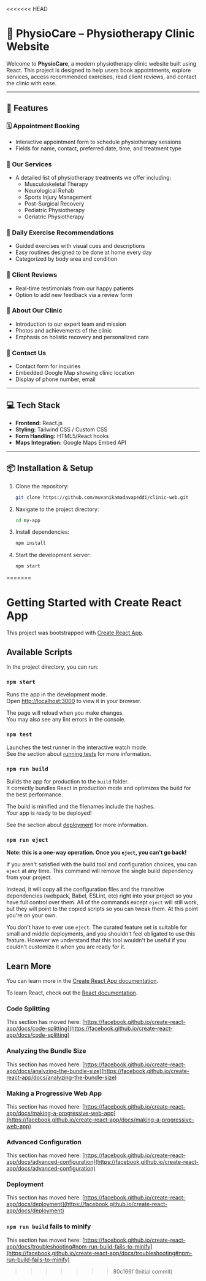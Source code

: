<<<<<<< HEAD
# 🌿 PhysioCare – Physiotherapy Clinic Website

Welcome to **PhysioCare**, a modern physiotherapy clinic website built using React. This project is designed to help users book appointments, explore services, access recommended exercises, read client reviews, and contact the clinic with ease.

---

## 🚀 Features

### 🗓️ Appointment Booking
- Interactive appointment form to schedule physiotherapy sessions
- Fields for name, contact, preferred date, time, and treatment type

### 🏥 Our Services
- A detailed list of physiotherapy treatments we offer including:
  - Musculoskeletal Therapy
  - Neurological Rehab
  - Sports Injury Management
  - Post-Surgical Recovery
  - Pediatric Physiotherapy
  - Geriatric Physiotherapy

### 🧘 Daily Exercise Recommendations
- Guided exercises with visual cues and descriptions
- Easy routines designed to be done at home every day
- Categorized by body area and condition

### 💬 Client Reviews
- Real-time testimonials from our happy patients
- Option to add new feedback via a review form

### 🏢 About Our Clinic
- Introduction to our expert team and mission
- Photos and achievements of the clinic
- Emphasis on holistic recovery and personalized care

### 📍 Contact Us
- Contact form for inquiries
- Embedded Google Map showing clinic location
- Display of phone number, email

---

## 💻 Tech Stack

- **Frontend:** React.js
- **Styling:** Tailwind CSS / Custom CSS
- **Form Handling:** HTML5/React hooks
- **Maps Integration:** Google Maps Embed API

---

## 📦 Installation & Setup

1. Clone the repository:
   ```bash
   git clone https://github.com/muvanikamadavapeddi/clinic-web.git
2. Navigate to the project directory:
   ```bash
   cd my-app
3. Install dependencies:
   ```bash
   npm install
5. Start the development server:
   ```bash
   npm start
=======
# Getting Started with Create React App

This project was bootstrapped with [Create React App](https://github.com/facebook/create-react-app).

## Available Scripts

In the project directory, you can run:

### `npm start`

Runs the app in the development mode.\
Open [http://localhost:3000](http://localhost:3000) to view it in your browser.

The page will reload when you make changes.\
You may also see any lint errors in the console.

### `npm test`

Launches the test runner in the interactive watch mode.\
See the section about [running tests](https://facebook.github.io/create-react-app/docs/running-tests) for more information.

### `npm run build`

Builds the app for production to the `build` folder.\
It correctly bundles React in production mode and optimizes the build for the best performance.

The build is minified and the filenames include the hashes.\
Your app is ready to be deployed!

See the section about [deployment](https://facebook.github.io/create-react-app/docs/deployment) for more information.

### `npm run eject`

**Note: this is a one-way operation. Once you `eject`, you can't go back!**

If you aren't satisfied with the build tool and configuration choices, you can `eject` at any time. This command will remove the single build dependency from your project.

Instead, it will copy all the configuration files and the transitive dependencies (webpack, Babel, ESLint, etc) right into your project so you have full control over them. All of the commands except `eject` will still work, but they will point to the copied scripts so you can tweak them. At this point you're on your own.

You don't have to ever use `eject`. The curated feature set is suitable for small and middle deployments, and you shouldn't feel obligated to use this feature. However we understand that this tool wouldn't be useful if you couldn't customize it when you are ready for it.

## Learn More

You can learn more in the [Create React App documentation](https://facebook.github.io/create-react-app/docs/getting-started).

To learn React, check out the [React documentation](https://reactjs.org/).

### Code Splitting

This section has moved here: [https://facebook.github.io/create-react-app/docs/code-splitting](https://facebook.github.io/create-react-app/docs/code-splitting)

### Analyzing the Bundle Size

This section has moved here: [https://facebook.github.io/create-react-app/docs/analyzing-the-bundle-size](https://facebook.github.io/create-react-app/docs/analyzing-the-bundle-size)

### Making a Progressive Web App

This section has moved here: [https://facebook.github.io/create-react-app/docs/making-a-progressive-web-app](https://facebook.github.io/create-react-app/docs/making-a-progressive-web-app)

### Advanced Configuration

This section has moved here: [https://facebook.github.io/create-react-app/docs/advanced-configuration](https://facebook.github.io/create-react-app/docs/advanced-configuration)

### Deployment

This section has moved here: [https://facebook.github.io/create-react-app/docs/deployment](https://facebook.github.io/create-react-app/docs/deployment)

### `npm run build` fails to minify

This section has moved here: [https://facebook.github.io/create-react-app/docs/troubleshooting#npm-run-build-fails-to-minify](https://facebook.github.io/create-react-app/docs/troubleshooting#npm-run-build-fails-to-minify)
>>>>>>> 80c166f (Initial commit)
